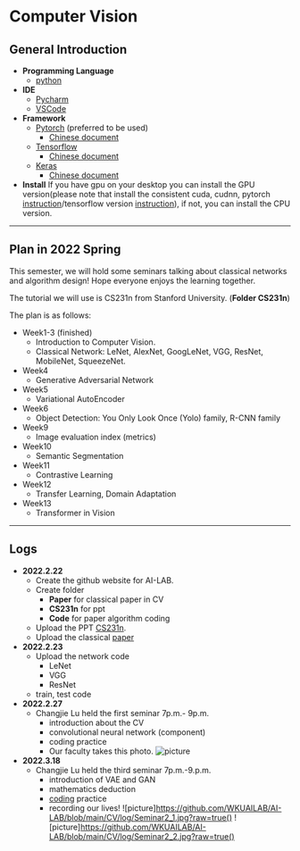 # Computer Vision
## General Introduction
- **Programming Language**
    - [python](https://www.anaconda.com/products/individual)
- **IDE**
    - [Pycharm](https://www.jetbrains.com/pycharm/download/)
    - [VSCode](https://code.visualstudio.com/Download)
- **Framework**
    - [Pytorch](https://pytorch.org/) (preferred to be used)
        - [Chinese document](https://pytorch-cn.readthedocs.io/zh/latest/)
    - [Tensorflow](https://www.tensorflow.org/) 
        - [Chinese document](https://www.tensorflow.org/?hl=zh-cn)
    - [Keras](https://keras.io/)
        - [Chinese document](https://keras.io/zh/)
- **Install** If you have gpu on your desktop you can install the GPU version(please note that install the consistent cuda, cudnn, pytorch [instruction](https://zhuanlan.zhihu.com/p/88903659)/tensorflow version [instruction](https://tensorflow.juejin.im/install/install_windows.html)), if not, you can install the CPU version.
---
## Plan in 2022 Spring
This semester, we will hold some seminars talking about classical networks and algorithm design! Hope everyone enjoys the learning together.

The tutorial we will use is CS231n from Stanford University. (**Folder CS231n**) 

The plan is as follows:
- Week1-3 (finished)
    - Introduction to Computer Vision. 
    - Classical Network: LeNet, AlexNet, GoogLeNet, VGG, ResNet, MobileNet, SqueezeNet.
- Week4 
    - Generative Adversarial Network
- Week5
    - Variational AutoEncoder
- Week6
    - Object Detection: You Only Look Once (Yolo) family, R-CNN family
- Week9
    - Image evaluation index (metrics)
- Week10
    - Semantic Segmentation
- Week11
    - Contrastive Learning
- Week12
    - Transfer Learning, Domain Adaptation
- Week13
    - Transformer in Vision
---
## Logs
- **2022.2.22** 
    - Create the github website for AI-LAB.
    - Create folder
        - **Paper** for classical paper in CV
        - **CS231n** for ppt
        - **Code** for paper algorithm coding
    - Upload the PPT [CS231n](/CV/CS231n/).
    - Upload the classical [paper](/CV/Paper/Week1-3/)
- **2022.2.23**
    - Upload the network code
        - LeNet
        - VGG
        - ResNet
    - train, test code
 - **2022.2.27**
    - Changjie Lu held the first seminar 7p.m.- 9p.m.
        - introduction about the CV
        - convolutional neural network (component)
        - coding practice
        - Our faculty takes this photo.
        ![picture](https://github.com/WKUAILAB/AI-LAB/blob/main/CV/log/Seminar1.jpg?raw=true)
 - **2022.3.18**
    - Changjie Lu held the third seminar 7p.m.-9.p.m.
        - introduction of VAE and GAN
        - mathematics deduction
        - [coding](https://github.com/csinva/gan-vae-pretrained-pytorch) practice
        - recording our lives!
        ![picture]https://github.com/WKUAILAB/AI-LAB/blob/main/CV/log/Seminar2_1.jpg?raw=true()
        ![picture]https://github.com/WKUAILAB/AI-LAB/blob/main/CV/log/Seminar2_2.jpg?raw=true()
